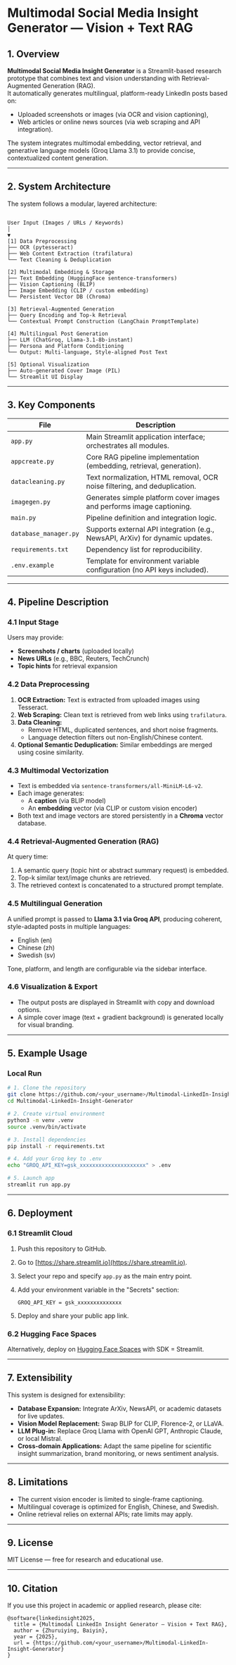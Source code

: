 # Multimodal Social Media Insight Generator — Vision + Text RAG

## 1. Overview

**Multimodal Social Media Insight Generator** is a Streamlit-based research prototype that combines text and vision understanding with Retrieval-Augmented Generation (RAG).  
It automatically generates multilingual, platform-ready LinkedIn posts based on:
- Uploaded screenshots or images (via OCR and vision captioning),
- Web articles or online news sources (via web scraping and API integration).

The system integrates multimodal embedding, vector retrieval, and generative language models (Groq Llama 3.1) to provide concise, contextualized content generation.

---

## 2. System Architecture

The system follows a modular, layered architecture:

```

User Input (Images / URLs / Keywords)
│
▼
[1] Data Preprocessing
├── OCR (pytesseract)
├── Web Content Extraction (trafilatura)
└── Text Cleaning & Deduplication

[2] Multimodal Embedding & Storage
├── Text Embedding (HuggingFace sentence-transformers)
├── Vision Captioning (BLIP)
├── Image Embedding (CLIP / custom embedding)
└── Persistent Vector DB (Chroma)

[3] Retrieval-Augmented Generation
├── Query Encoding and Top-k Retrieval
└── Contextual Prompt Construction (LangChain PromptTemplate)

[4] Multilingual Post Generation
├── LLM (ChatGroq, Llama-3.1-8b-instant)
├── Persona and Platform Conditioning
└── Output: Multi-language, Style-aligned Post Text

[5] Optional Visualization
├── Auto-generated Cover Image (PIL)
└── Streamlit UI Display

````

---

## 3. Key Components

| File | Description |
|------|--------------|
| `app.py` | Main Streamlit application interface; orchestrates all modules. |
| `appcreate.py` | Core RAG pipeline implementation (embedding, retrieval, generation). |
| `datacleaning.py` | Text normalization, HTML removal, OCR noise filtering, and deduplication. |
| `imagegen.py` | Generates simple platform cover images and performs image captioning. |
| `main.py` | Pipeline definition and integration logic. |
| `database_manager.py` | Supports external API integration (e.g., NewsAPI, ArXiv) for dynamic updates. |
| `requirements.txt` | Dependency list for reproducibility. |
| `.env.example` | Template for environment variable configuration (no API keys included). |

---

## 4. Pipeline Description

### 4.1 Input Stage
Users may provide:
- **Screenshots / charts** (uploaded locally)
- **News URLs** (e.g., BBC, Reuters, TechCrunch)
- **Topic hints** for retrieval expansion

### 4.2 Data Preprocessing
1. **OCR Extraction:** Text is extracted from uploaded images using Tesseract.  
2. **Web Scraping:** Clean text is retrieved from web links using `trafilatura`.  
3. **Data Cleaning:**  
   - Remove HTML, duplicated sentences, and short noise fragments.  
   - Language detection filters out non-English/Chinese content.  
4. **Optional Semantic Deduplication:** Similar embeddings are merged using cosine similarity.

### 4.3 Multimodal Vectorization
- Text is embedded via `sentence-transformers/all-MiniLM-L6-v2`.
- Each image generates:
  - A **caption** (via BLIP model)
  - An **embedding** vector (via CLIP or custom vision encoder)
- Both text and image vectors are stored persistently in a **Chroma** vector database.

### 4.4 Retrieval-Augmented Generation (RAG)
At query time:
1. A semantic query (topic hint or abstract summary request) is embedded.
2. Top-k similar text/image chunks are retrieved.
3. The retrieved context is concatenated to a structured prompt template.

### 4.5 Multilingual Generation
A unified prompt is passed to **Llama 3.1 via Groq API**, producing coherent, style-adapted posts in multiple languages:
- English (en)
- Chinese (zh)
- Swedish (sv)

Tone, platform, and length are configurable via the sidebar interface.

### 4.6 Visualization & Export
- The output posts are displayed in Streamlit with copy and download options.  
- A simple cover image (text + gradient background) is generated locally for visual branding.

---

## 5. Example Usage

### Local Run
```bash
# 1. Clone the repository
git clone https://github.com/<your_username>/Multimodal-LinkedIn-Insight-Generator.git
cd Multimodal-LinkedIn-Insight-Generator

# 2. Create virtual environment
python3 -m venv .venv
source .venv/bin/activate

# 3. Install dependencies
pip install -r requirements.txt

# 4. Add your Groq key to .env
echo "GROQ_API_KEY=gsk_xxxxxxxxxxxxxxxxxxxxx" > .env

# 5. Launch app
streamlit run app.py
````

---

## 6. Deployment

### 6.1 Streamlit Cloud

1. Push this repository to GitHub.
2. Go to [https://share.streamlit.io](https://share.streamlit.io).
3. Select your repo and specify `app.py` as the main entry point.
4. Add your environment variable in the "Secrets" section:

   ```
   GROQ_API_KEY = gsk_xxxxxxxxxxxxxx
   ```
5. Deploy and share your public app link.

### 6.2 Hugging Face Spaces

Alternatively, deploy on [Hugging Face Spaces](https://huggingface.co/spaces) with SDK = Streamlit.

---

## 7. Extensibility

This system is designed for extensibility:

* **Database Expansion:** Integrate ArXiv, NewsAPI, or academic datasets for live updates.
* **Vision Model Replacement:** Swap BLIP for CLIP, Florence-2, or LLaVA.
* **LLM Plug-in:** Replace Groq Llama with OpenAI GPT, Anthropic Claude, or local Mistral.
* **Cross-domain Applications:** Adapt the same pipeline for scientific insight summarization, brand monitoring, or news sentiment analysis.

---

## 8. Limitations

* The current vision encoder is limited to single-frame captioning.
* Multilingual coverage is optimized for English, Chinese, and Swedish.
* Online retrieval relies on external APIs; rate limits may apply.

---

## 9. License

MIT License — free for research and educational use.

---

## 10. Citation

If you use this project in academic or applied research, please cite:

```
@software{linkedinsight2025,
  title = {Multimodal LinkedIn Insight Generator — Vision + Text RAG},
  author = {Zhuruiying, Baiyin},
  year = {2025},
  url = {https://github.com/<your_username>/Multimodal-LinkedIn-Insight-Generator}
}
